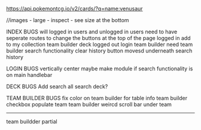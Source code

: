 https://api.pokemontcg.io/v2/cards/?q=name:venusaur

//images - large - inspect - see size at the bottom

INDEX BUGS
    will logged in users and unlogged in users need to have seperate routes to change the buttons at the top of the page
        logged in
            add to my collection
            team builder
            deck
        logged out
            login
            team builder
                need team builder search functionality
    clear history button movesd underneath search history

LOGIN BUGS
    vertically center
    maybe make module if search functionality is on main handlebar

DECK BUGS
    Add search all
    search deck?

TEAM BUILDER BUGS
    fix color on team builder for table info
    team builder checkbox populate team
    team builder weircd scroll bar under team

---
team buildder partial